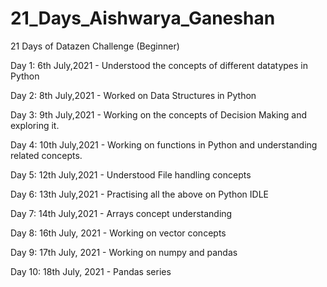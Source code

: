 # 21_Days_Aishwarya_Ganeshan
21 Days of Datazen Challenge (Beginner)

Day 1: 6th July,2021 - Understood the concepts of different datatypes in Python

Day 2: 8th July,2021 - Worked on Data Structures in Python

Day 3: 9th July,2021 - Working on the concepts of Decision Making and exploring it.

Day 4: 10th July,2021 - Working on functions in Python and understanding related concepts.

Day 5: 12th July,2021 -  Understood File handling concepts

Day 6: 13th July,2021 - Practising all the above on Python IDLE

Day 7: 14th July,2021 - Arrays concept understanding

Day 8: 16th July, 2021 - Working on vector concepts

Day 9: 17th July, 2021 - Working on numpy and pandas 

Day 10: 18th July, 2021 - Pandas series

